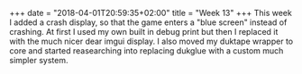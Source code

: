 +++
date = "2018-04-01T20:59:35+02:00"
title = "Week 13"
+++
This week I added a crash display, so that the game enters a "blue screen" instead
of crashing. At first I used my own built in debug print but then I replaced it with
the much nicer dear imgui display. I also moved my duktape wrapper to core and
started reasearching into replacing dukglue with a custom much simpler system.
